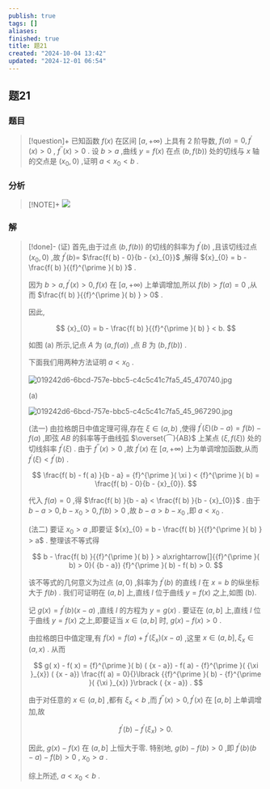 ```yaml
---
publish: true
tags: []
aliases: 
finished: true
title: 题21
created: "2024-10-04 13:42"
updated: "2024-12-01 06:54"
---
```

## 题21
### 题目
> [!question]+
> 已知函数 $f( x)$ 在区间 $\lbrack a, + \infty )$ 上具有 2 阶导数, $f( a) = 0,{f}^{\prime }( x) > 0$ , ${f}^{\prime \prime }( x) > 0$ . 设 $b > a$ ,曲线 $y = f( x)$ 在点 $( {b, f( b) })$ 处的切线与 $x$ 轴的交点是 $( {{x}_{0},0})$ ,证明 $a < {x}_{0} < b$ .
### 分析
> [!NOTE]+
> ![](https://img.hwenyi.live/202411251739398.webp)
### 解
> [!done]-
> (证) 首先,由于过点 $( {b, f( b) })$ 的切线的斜率为 ${f}^{\prime }( b)$ ,且该切线过点 $( {{x}_{0},0})$ ,故 ${f}^{\prime }( b) =$ $\frac{f( b) - 0}{b - {x}_{0}}$ ,解得 ${x}_{0} = b - \frac{f( b) }{{f}^{\prime }( b) }$ .
> 
> 因为 $b > a,{f}^{\prime }( x) > 0, f( x)$ 在 $\lbrack a, + \infty )$ 上单调增加,所以 $f( b) > f( a) = 0$ ,从而 $\frac{f( b) }{{f}^{\prime }( b) } > 0$ .
> 
> 因此,
> 
> $$
> {x}_{0} = b - \frac{f( b) }{{f}^{\prime }( b) } < b.
> $$
> 
> 如图 (a) 所示,记点 $A$ 为 $( {a, f( a) })$ ,点 $B$ 为 $( {b, f( b) })$ .
> 
> 下面我们用两种方法证明 $a < {x}_{0}$ .
> 
> ![019242d6-6bcd-757e-bbc5-c4c5c41c7fa5_45_470740.jpg](https://img.hwenyi.live/202409302017940.webp)
> 
> (a)
> 
> ![019242d6-6bcd-757e-bbc5-c4c5c41c7fa5_45_967290.jpg](https://img.hwenyi.live/202409302017941.webp)
> 
> (法一) 由拉格朗日中值定理可得,存在 $\xi \in ( {a, b})$ ,使得 ${f}^{\prime }( \xi ) ( {b - a}) = f( b) - f( a)$ ,即弦 ${AB}$ 的斜率等于曲线弧 $\overset{⏜}{AB}$ 上某点 $( {\xi, f( \xi ) })$ 处的切线斜率 ${f}^{\prime }( \xi )$ . 由于 ${f}^{\prime \prime }( x) > 0$ ,故 ${f}^{\prime }( x)$ 在 $\lbrack a, + \infty )$ 上为单调增加函数,从而 ${f}^{\prime }( \xi ) < {f}^{\prime }( b)$ .
> 
> $$
> \frac{f( b) - f( a) }{b - a} = {f}^{\prime }( \xi ) < {f}^{\prime }( b) = \frac{f( b) - 0}{b - {x}_{0}}.
> $$
> 
> 代入 $f( a) = 0$ ,得 $\frac{f( b) }{b - a} < \frac{f( b) }{b - {x}_{0}}$ . 由于 $b - a > 0, b - {x}_{0} > 0, f( b) > 0$ ,故 $b - a > b - {x}_{0}$ ,即 $a < {x}_{0}$ .
> 
> (法二) 要证 ${x}_{0} > a$ ,即要证 ${x}_{0} = b - \frac{f( b) }{{f}^{\prime }( b) } > a$ . 整理该不等式得
> 
> $$
> b - \frac{f( b) }{{f}^{\prime }( b) } > a\xrightarrow[]{{f}^{\prime }( b) > 0}( {b - a}) {f}^{\prime }( b) - f( b) > 0.
> $$
> 
> 该不等式的几何意义为过点 $( {a,0})$ ,斜率为 ${f}^{\prime }( b)$ 的直线 $l$ 在 $x = b$ 的纵坐标大于 $f( b)$ . 我们可证明在 $(a, b\rbrack$ 上,直线 $l$ 位于曲线 $y = f( x)$ 之上,如图 (b).
> 
> 记 $g( x) = {f}^{\prime }( b) ( {x - a})$ ,直线 $l$ 的方程为 $y = g( x)$ . 要证在 $(a, b\rbrack$ 上,直线 $l$ 位于曲线 $y = f( x)$ 之上,即要证当 $x \in (a, b\rbrack$ 时, $g( x) - f( x) > 0$ .
> 
> 由拉格朗日中值定理,有 $f( x) = f( a) + {f}^{\prime }( {\xi }_{x}) ( {x - a})$ ,这里 $x \in (a, b\rbrack ,{\xi }_{x} \in ( {a, x})$ . 从而
> 
> $$
> g( x) - f( x) = {f}^{\prime }( b) ( {x - a}) - f( a) - {f}^{\prime }( {\xi }_{x}) ( {x - a}) \frac{f( a) = 0}{}\lbrack {{f}^{\prime }( b) - {f}^{\prime }( {\xi }_{x}) }\rbrack ( {x - a}) .
> $$
> 
> 由于对任意的 $x \in (a, b\rbrack$ ,都有 ${\xi }_{x} < b$ ,而 ${f}^{\prime \prime }( x) > 0,{f}^{\prime }( x)$ 在 $\lbrack {a, b}\rbrack$ 上单调增加,故
> 
> $$
> {f}^{\prime }( b) - {f}^{\prime }( {\xi }_{x}) > 0.
> $$
> 
> 因此, $g( x) - f( x)$ 在 $(a, b\rbrack$ 上恒大于零. 特别地, $g( b) - f( b) > 0$ ,即 ${f}^{\prime }( b) ( {b - a}) - f( b) > 0$ , ${x}_{0} > a$ .
> 
> 综上所述, $a < {x}_{0} < b$ .